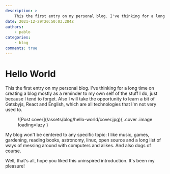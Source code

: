 ```yaml
---
description: >
    This the first entry on my personal blog. I've thinking for a long time on creating a blog mostly as a reminder to my own self of the stuff I do, just because I tend to forget...
date: 2021-12-29T20:50:03.284Z
authors:
    - pablo
categories:
    - blog
comments: true
---
```


# Hello World

This the first entry on my personal blog. I've thinking for a long time on creating a blog mostly as a reminder to my own self of the stuff I do, just because I tend to forget. Also I will take the opportunity to learn a bit of Gatsbyjs, React and English, which are all technologies that I'm not very used to.

<!-- more -->

<figure markdown>
  ![Post cover](/assets/blog/hello-world/cover.jpg){ .cover .image loading=lazy }
</figure>

My blog won't be centered to any specific topic: I like music, games, gardening, reading books, astronomy, linux, open source and a long list of ways of messing around with computers and alikes. And also dogs of course.

Well, that's all, hope you liked this uninspired introduction. It's been my pleasure!
